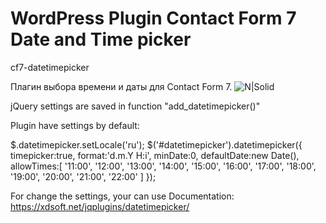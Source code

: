 # WordPress Plugin Contact Form 7 Date and Time picker 
cf7-datetimepicker

Плагин выбора времени и даты для Contact Form 7.
![N|Solid](https://i.imgur.com/SRb1biT.jpg)

jQuery settings are saved in function "add_datetimepicker()"

Plugin have settings by default:

 $.datetimepicker.setLocale('ru');
        $('#datetimepicker').datetimepicker({
         timepicker:true,
         format:'d.m.Y H:i',
         minDate:0,
         defaultDate:new Date(),
         allowTimes:[
          '11:00',
          '12:00',
          '13:00',
          '14:00',
          '15:00',
          '16:00',
          '17:00',
          '18:00',
          '19:00',
          '20:00',
          '21:00',
          '22:00'
          ]
        });
        
For change the settings, your can use Documentation: https://xdsoft.net/jqplugins/datetimepicker/        
